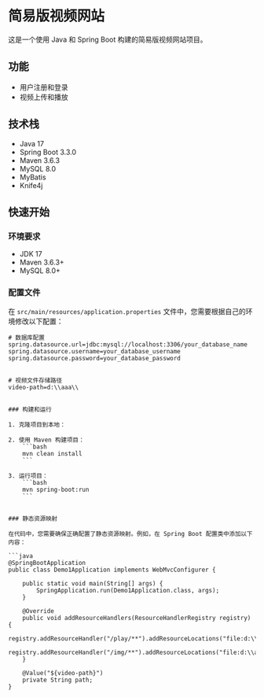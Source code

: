 # 简易版视频网站

这是一个使用 Java 和 Spring Boot 构建的简易版视频网站项目。

## 功能

- 用户注册和登录
- 视频上传和播放

## 技术栈

- Java 17
- Spring Boot 3.3.0
- Maven 3.6.3
- MySQL 8.0
- MyBatis
- Knife4j

## 快速开始

### 环境要求

- JDK 17
- Maven 3.6.3+
- MySQL 8.0+

### 配置文件

在 `src/main/resources/application.properties` 文件中，您需要根据自己的环境修改以下配置：

```properties
# 数据库配置
spring.datasource.url=jdbc:mysql://localhost:3306/your_database_name
spring.datasource.username=your_database_username
spring.datasource.password=your_database_password


# 视频文件存储路径
video-path=d:\\aaa\\


### 构建和运行

1. 克隆项目到本地：

2. 使用 Maven 构建项目：
    ```bash
    mvn clean install
    ```

3. 运行项目：
    ```bash
    mvn spring-boot:run
    ```


### 静态资源映射

在代码中，您需要确保正确配置了静态资源映射。例如，在 Spring Boot 配置类中添加以下内容：

```java
@SpringBootApplication
public class Demo1Application implements WebMvcConfigurer {

    public static void main(String[] args) {
        SpringApplication.run(Demo1Application.class, args);
    }

    @Override
    public void addResourceHandlers(ResourceHandlerRegistry registry) {
        registry.addResourceHandler("/play/**").addResourceLocations("file:d:\\aaa\\");
        registry.addResourceHandler("/img/**").addResourceLocations("file:d:\\aaa\\");
    }

    @Value("${video-path}")
    private String path;
}
```
